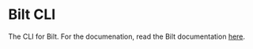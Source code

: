 # Bilt CLI

The CLI for Bilt. For the documenation, read the Bilt documentation [here](../../README.md).
